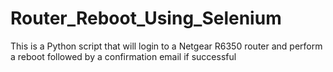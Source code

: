 # Router_Reboot_Using_Selenium
This is a Python script that will login to a Netgear R6350 router and perform a reboot followed by a confirmation email if successful
